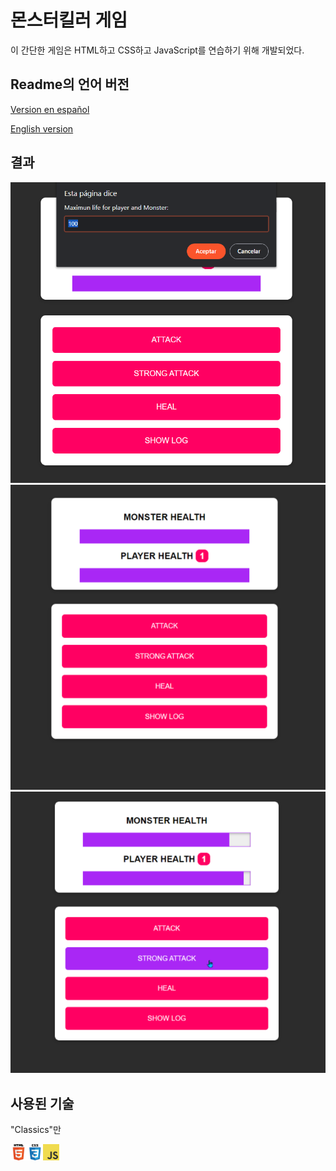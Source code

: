 # 몬스터킬러 게임
이 간단한 게임은 HTML하고 CSS하고 JavaScript를 연습하기 위해 개발되었다.

## Readme의 언어 버전
[Version en español](https://github.com/AltoSolid/monsterKiller/blob/main/readme-es.md)

[English version](https://github.com/AltoSolid/monsterKiller)

## 결과 
![img1](https://github.com/AltoSolid/monsterKiller/blob/main/assets/images/img.png)
![img2](https://github.com/AltoSolid/monsterKiller/blob/main/assets/images/img-2.png)
![img3](https://github.com/AltoSolid/monsterKiller/blob/main/assets/images/img-3.png)

## 사용된 기술 
"Classics"만

<img align="left" alt="html" width="26px" src="https://raw.githubusercontent.com/github/explore/80688e429a7d4ef2fca1e82350fe8e3517d3494d/topics/html/html.png"> 
<img align="left" alt="css" width="26px" src="https://raw.githubusercontent.com/github/explore/80688e429a7d4ef2fca1e82350fe8e3517d3494d/topics/css/css.png"> 
<img align="left" alt="js" width="26px" src="https://raw.githubusercontent.com/github/explore/80688e429a7d4ef2fca1e82350fe8e3517d3494d/topics/javascript/javascript.png"> 
<br>

